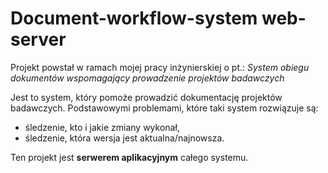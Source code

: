 # Document-workflow-system web-server

Projekt powstał w ramach mojej pracy inżynierskiej o pt.: 
_System obiegu dokumentów wspomagający prowadzenie projektów badawczych_

Jest to system, który pomoże prowadzić dokumentację projektów badawczych. 
Podstawowymi problemami, które taki system rozwiązuje są:
<ul>
    <li>śledzenie, kto i jakie zmiany wykonał,</li>
    <li>śledzenie, która wersja jest aktualna/najnowsza.</li>
</ul>

Ten projekt jest **serwerem aplikacyjnym** całego systemu.
